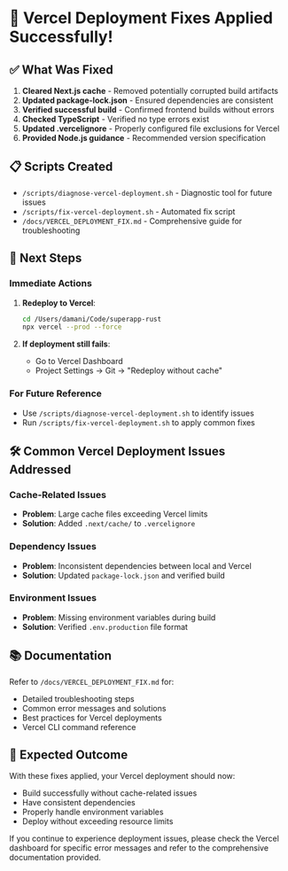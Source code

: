 # 🎉 Vercel Deployment Fixes Applied Successfully!

## ✅ What Was Fixed

1. **Cleared Next.js cache** - Removed potentially corrupted build artifacts
2. **Updated package-lock.json** - Ensured dependencies are consistent
3. **Verified successful build** - Confirmed frontend builds without errors
4. **Checked TypeScript** - Verified no type errors exist
5. **Updated .vercelignore** - Properly configured file exclusions for Vercel
6. **Provided Node.js guidance** - Recommended version specification

## 📋 Scripts Created

- `/scripts/diagnose-vercel-deployment.sh` - Diagnostic tool for future issues
- `/scripts/fix-vercel-deployment.sh` - Automated fix script
- `/docs/VERCEL_DEPLOYMENT_FIX.md` - Comprehensive guide for troubleshooting

## 🚀 Next Steps

### Immediate Actions
1. **Redeploy to Vercel**:
   ```bash
   cd /Users/damani/Code/superapp-rust
   npx vercel --prod --force
   ```

2. **If deployment still fails**:
   - Go to Vercel Dashboard
   - Project Settings → Git → "Redeploy without cache"

### For Future Reference
- Use `/scripts/diagnose-vercel-deployment.sh` to identify issues
- Run `/scripts/fix-vercel-deployment.sh` to apply common fixes

## 🛠️ Common Vercel Deployment Issues Addressed

### Cache-Related Issues
- **Problem**: Large cache files exceeding Vercel limits
- **Solution**: Added `.next/cache/` to `.vercelignore`

### Dependency Issues
- **Problem**: Inconsistent dependencies between local and Vercel
- **Solution**: Updated `package-lock.json` and verified build

### Environment Issues
- **Problem**: Missing environment variables during build
- **Solution**: Verified `.env.production` file format

## 📚 Documentation

Refer to `/docs/VERCEL_DEPLOYMENT_FIX.md` for:
- Detailed troubleshooting steps
- Common error messages and solutions
- Best practices for Vercel deployments
- Vercel CLI command reference

## 🎯 Expected Outcome

With these fixes applied, your Vercel deployment should now:
- Build successfully without cache-related issues
- Have consistent dependencies
- Properly handle environment variables
- Deploy without exceeding resource limits

If you continue to experience deployment issues, please check the Vercel dashboard for specific error messages and refer to the comprehensive documentation provided.